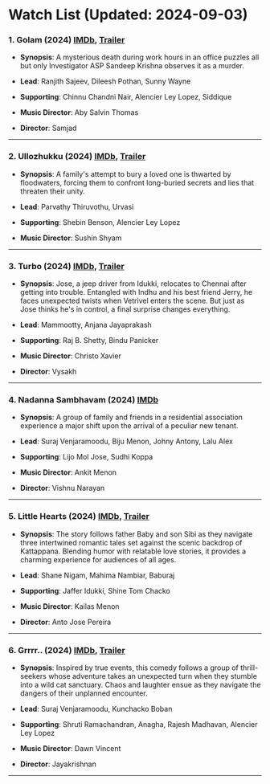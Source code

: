 # Watch List (Updated: 2024-09-03)

### 1. **Golam** (2024) [IMDb](https://www.imdb.com/title/tt29272469/), [Trailer](https://www.youtube.com/watch?v=vL6l-9OqmfU)

- **Synopsis**: A mysterious death during work hours in an office puzzles all but only Investigator ASP Sandeep Krishna observes it as a murder.

- **Lead**: Ranjith Sajeev, Dileesh Pothan, Sunny Wayne
- **Supporting**: Chinnu Chandni Nair, Alencier Ley Lopez, Siddique
- **Music Director**: Aby Salvin Thomas
- **Director**: Samjad

---

### 2. **Ullozhukku** (2024) [IMDb](https://www.imdb.com/title/tt32537777/), [Trailer](https://www.youtube.com/watch?v=iElmR97W024)

- **Synopsis**: A family's attempt to bury a loved one is thwarted by floodwaters, forcing them to confront long-buried secrets and lies that threaten their unity.

- **Lead**: Parvathy Thiruvothu, Urvasi
- **Supporting**: Shebin Benson, Alencier Ley Lopez
- **Music Director**: Sushin Shyam

---

### 3. **Turbo** (2024) [IMDb](https://www.imdb.com/title/tt29608104/), [Trailer](https://www.youtube.com/watch?v=LOE8ESPIMpE)

- **Synopsis**: Jose, a jeep driver from Idukki, relocates to Chennai after getting into trouble. Entangled with Indhu and his best friend Jerry, he faces unexpected twists when Vetrivel enters the scene. But just as Jose thinks he's in control, a final surprise changes everything.

- **Lead**: Mammootty, Anjana Jayaprakash
- **Supporting**: Raj B. Shetty, Bindu Panicker
- **Music Director**: Christo Xavier
- **Director**: Vysakh

---

### 4. **Nadanna Sambhavam** (2024) [IMDb](https://www.imdb.com/title/tt26445683/?ref_=nv_sr_srsg_0_tt_1_nm_0_in_0_q_Nadanna%2520Sambhavam)

- **Synopsis**: A group of family and friends in a residential association experience a major shift upon the arrival of a peculiar new tenant.

- **Lead**: Suraj Venjaramoodu, Biju Menon, Johny Antony, Lalu Alex
- **Supporting**: Lijo Mol Jose, Sudhi Koppa
- **Music Director**: Ankit Menon
- **Director**: Vishnu Narayan

---

### 5. **Little Hearts** (2024) [IMDb](https://www.imdb.com/title/tt29456979/), [Trailer](https://www.youtube.com/watch?v=pBYC1GOpRYI)

- **Synopsis**: The story follows father Baby and son Sibi as they navigate three intertwined romantic tales set against the scenic backdrop of Kattappana. Blending humor with relatable love stories, it provides a charming experience for audiences of all ages.

- **Lead**: Shane Nigam, Mahima Nambiar, Baburaj
- **Supporting**: Jaffer Idukki, Shine Tom Chacko
- **Music Director**: Kailas Menon
- **Director**: Anto Jose Pereira

---

### 6. **Grrrr..** (2024) [IMDb](https://www.imdb.com/title/tt13004760/), [Trailer](https://www.youtube.com/watch?v=Mj-wGDiGhXg)

- **Synopsis**: Inspired by true events, this comedy follows a group of thrill-seekers whose adventure takes an unexpected turn when they stumble into a wild cat sanctuary. Chaos and laughter ensue as they navigate the dangers of their unplanned encounter.

- **Lead**: Suraj Venjaramoodu, Kunchacko Boban
- **Supporting**: Shruti Ramachandran, Anagha, Rajesh Madhavan, Alencier Ley Lopez
- **Music Director**: Dawn Vincent
- **Director**: Jayakrishnan

---

